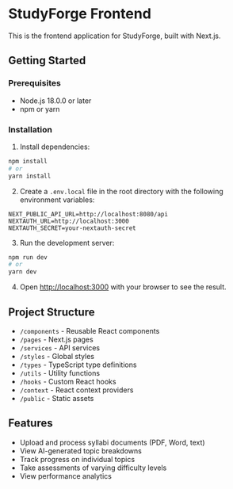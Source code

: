 # StudyForge Frontend

This is the frontend application for StudyForge, built with Next.js.

## Getting Started

### Prerequisites

- Node.js 18.0.0 or later
- npm or yarn

### Installation

1. Install dependencies:

```bash
npm install
# or
yarn install
```

2. Create a `.env.local` file in the root directory with the following environment variables:

```
NEXT_PUBLIC_API_URL=http://localhost:8080/api
NEXTAUTH_URL=http://localhost:3000
NEXTAUTH_SECRET=your-nextauth-secret
```

3. Run the development server:

```bash
npm run dev
# or
yarn dev
```

4. Open [http://localhost:3000](http://localhost:3000) with your browser to see the result.

## Project Structure

- `/components` - Reusable React components
- `/pages` - Next.js pages
- `/services` - API services
- `/styles` - Global styles
- `/types` - TypeScript type definitions
- `/utils` - Utility functions
- `/hooks` - Custom React hooks
- `/context` - React context providers
- `/public` - Static assets

## Features

- Upload and process syllabi documents (PDF, Word, text)
- View AI-generated topic breakdowns
- Track progress on individual topics
- Take assessments of varying difficulty levels
- View performance analytics
